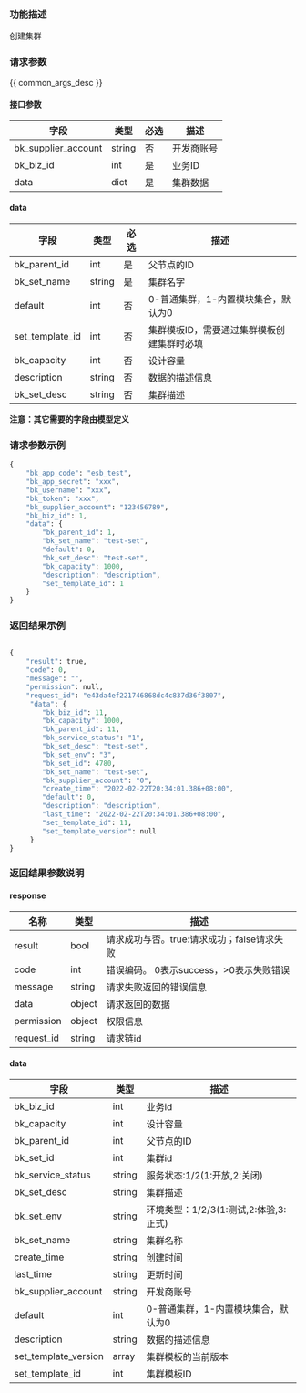 ### 功能描述

创建集群

### 请求参数

{{ common_args_desc }}

#### 接口参数

| 字段      |  类型      | 必选   |  描述      |
|-----------|------------|--------|------------|
| bk_supplier_account | string     | 否     | 开发商账号 |
| bk_biz_id      | int     | 是     | 业务ID |
| data           | dict    | 是     | 集群数据 |

#### data

| 字段      |  类型      | 必选   |  描述      |
|-----------|------------|--------|------------|
| bk_parent_id        |  int     | 是     | 父节点的ID |
| bk_set_name         |  string  | 是     | 集群名字 |
| default             |  int     | 否     | 0-普通集群，1-内置模块集合，默认为0 |
| set_template_id     |  int     | 否     | 集群模板ID，需要通过集群模板创建集群时必填 |
|bk_capacity        |   int      |  否   |   设计容量    |
| description           | string     | 否     | 数据的描述信息     |
|bk_set_desc|string|否|集群描述|

**注意：其它需要的字段由模型定义**

### 请求参数示例

```python
{
    "bk_app_code": "esb_test",
    "bk_app_secret": "xxx",
    "bk_username": "xxx",
    "bk_token": "xxx",
    "bk_supplier_account": "123456789",
    "bk_biz_id": 1,
    "data": {
        "bk_parent_id": 1,
        "bk_set_name": "test-set",
        "default": 0,
        "bk_set_desc": "test-set",
        "bk_capacity": 1000,
        "description": "description",
        "set_template_id": 1
    }
}
```

### 返回结果示例

```python

{
    "result": true,
    "code": 0,
    "message": "",
    "permission": null,
    "request_id": "e43da4ef221746868dc4c837d36f3807",
     "data": {
        "bk_biz_id": 11,
        "bk_capacity": 1000,
        "bk_parent_id": 11,
        "bk_service_status": "1",
        "bk_set_desc": "test-set",
        "bk_set_env": "3",
        "bk_set_id": 4780,
        "bk_set_name": "test-set",
        "bk_supplier_account": "0",
        "create_time": "2022-02-22T20:34:01.386+08:00",
        "default": 0,
        "description": "description",
        "last_time": "2022-02-22T20:34:01.386+08:00",
        "set_template_id": 11,
        "set_template_version": null
     }
}
```
### 返回结果参数说明
#### response

| 名称    | 类型   | 描述                                    |
| ------- | ------ | ------------------------------------- |
| result  | bool   | 请求成功与否。true:请求成功；false请求失败 |
| code    | int    | 错误编码。 0表示success，>0表示失败错误    |
| message | string | 请求失败返回的错误信息                    |
| data    | object | 请求返回的数据                           |
| permission    | object | 权限信息    |
| request_id    | string | 请求链id    |

#### data
| 字段      | 类型      | 描述         |
|-----------|-----------|--------------|
| bk_biz_id | int | 业务id |
| bk_capacity | int | 设计容量 |
|bk_parent_id|int|父节点的ID|
| bk_set_id | int | 集群id |
| bk_service_status | string   | 服务状态:1/2(1:开放,2:关闭)           |
|bk_set_desc|string|集群描述|
| bk_set_env        | string   | 环境类型：1/2/3(1:测试,2:体验,3:正式) |
|bk_set_name|string|集群名称|
| create_time         | string | 创建时间     |
| last_time           | string | 更新时间     |
| bk_supplier_account | string | 开发商账号   |
| default             |  int     | 0-普通集群，1-内置模块集合，默认为0 |
| description           | string     | 数据的描述信息     |
| set_template_version|  array |集群模板的当前版本 |
| set_template_id|  int |集群模板ID |